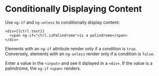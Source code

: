 # Conditionally Displaying Content

Use `ng-if` and `ng-unless` to conditionally display content:

    <div>{{ctrl.text}}
      <span ng-if="ctrl.isPalindrome">is a palindrome</span>
    </div>

Elements with an `ng-if` attribute render only if a condition is `true`. 
Conversely, elements with an `ng-unless` render only if a condition is `false`.

Enter a value in the `<input>` and see it diplayed in a `<div>`. If the value is
a palindrome, the `ng-if` `<span>` renders.